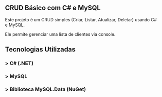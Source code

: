 ## CRUD Básico com C# e MySQL
Este projeto é um CRUD simples (Criar, Listar, Atualizar, Deletar) usando C# e MySQL.

Ele permite gerenciar uma lista de clientes via console.

## Tecnologias Utilizadas

### > C# (.NET)
### > MySQL
### > Biblioteca MySQL.Data (NuGet)

